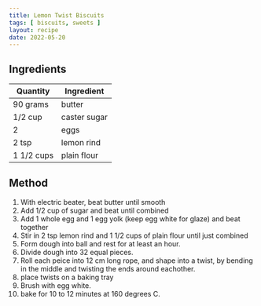 ```yaml
---
title: Lemon Twist Biscuits
tags: [ biscuits, sweets ]
layout: recipe
date: 2022-05-20
---
```

## Ingredients

|Quantity|Ingredient
|-|-
|90 grams|butter
|1/2 cup|caster sugar
|2|eggs
|2 tsp|lemon rind
|1 1/2 cups|plain flour

## Method

1. With electric beater, beat butter until smooth
2. Add 1/2 cup of sugar and beat until combined
3. Add 1 whole egg and 1 egg yolk (keep egg white for glaze) and beat together
4. Stir in 2 tsp lemon rind and 1 1/2 cups of plain flour until just combined
5. Form dough into ball and rest for at least an hour.
6. Divide dough into 32 equal pieces.
7. Roll each peice into 12 cm long rope, and shape into a twist, by bending in the middle and twisting the ends around eachother.
8. place twists on a baking tray
9. Brush with egg white.
10. bake for 10 to 12 minutes at 160 degrees C.
